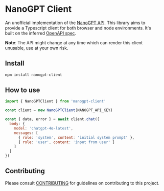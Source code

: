 # NanoGPT Client

An unofficial implementation of the [NanoGPT API](https://nano-gpt.com/api). This library aims to provide
a Typescript client for both browser and node environments. It's built on the inferred [OpenAPI spec](./openapi.yaml).

**Note**: The API might change at any time which can render this client unusable, use at your own risk.

## Install

```bash
npm install nanogpt-client
```

## How to use

```javascript
import { NanoGPTClient } from 'nanogpt-client'

const client = new NanoGPTClient(NANOGPT_API_KEY)

const { data, error } = await client.chat({
  body: {
    model: 'chatgpt-4o-latest',
    messages: [
      { role: 'system', content: 'initial system prompt' },
      { role: 'user', content: 'input from user' }
    ]
  }
})
```

## Contributing

Please consult [CONTRIBUTING](./.github/CONTRIBUTING.md) for guidelines on contributing to this project.
